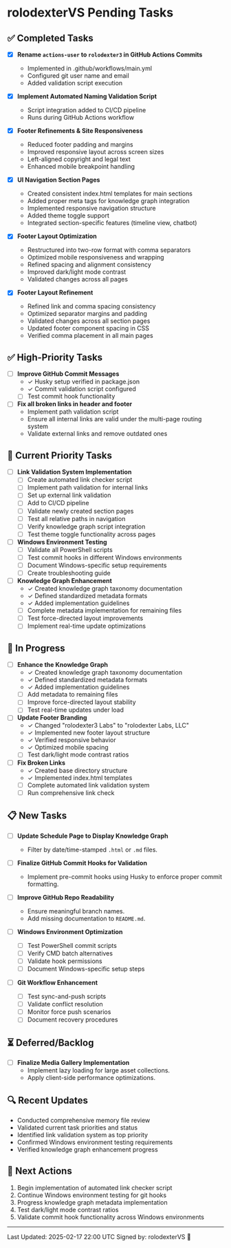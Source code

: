 # rolodexterVS Pending Tasks

## ✅ Completed Tasks

- [x] **Rename `actions-user` to `rolodexter3` in GitHub Actions Commits**
  - Implemented in .github/workflows/main.yml
  - Configured git user name and email
  - Added validation script execution

- [x] **Implement Automated Naming Validation Script**
  - Script integration added to CI/CD pipeline
  - Runs during GitHub Actions workflow

- [x] **Footer Refinements & Site Responsiveness**
  - Reduced footer padding and margins
  - Improved responsive layout across screen sizes
  - Left-aligned copyright and legal text
  - Enhanced mobile breakpoint handling

- [x] **UI Navigation Section Pages**
  - Created consistent index.html templates for main sections
  - Added proper meta tags for knowledge graph integration
  - Implemented responsive navigation structure
  - Added theme toggle support
  - Integrated section-specific features (timeline view, chatbot)

- [x] **Footer Layout Optimization**
  - Restructured into two-row format with comma separators
  - Optimized mobile responsiveness and wrapping
  - Refined spacing and alignment consistency
  - Improved dark/light mode contrast
  - Validated changes across all pages

- [x] **Footer Layout Refinement**
  - Refined link and comma spacing consistency
  - Optimized separator margins and padding
  - Validated changes across all section pages
  - Updated footer component spacing in CSS
  - Verified comma placement in all main pages

## ✅ High-Priority Tasks

- [ ] **Improve GitHub Commit Messages**
  - ✓ Husky setup verified in package.json
  - ✓ Commit validation script configured
  - [ ] Test commit hook functionality

- [ ] **Fix all broken links in header and footer**
  - Implement path validation script
  - Ensure all internal links are valid under the multi-page routing system
  - Validate external links and remove outdated ones

## 🔄 Current Priority Tasks

- [ ] **Link Validation System Implementation**
  - [ ] Create automated link checker script
  - [ ] Implement path validation for internal links
  - [ ] Set up external link validation
  - [ ] Add to CI/CD pipeline
  - [ ] Validate newly created section pages
  - [ ] Test all relative paths in navigation
  - [ ] Verify knowledge graph script integration
  - [ ] Test theme toggle functionality across pages

- [ ] **Windows Environment Testing**
  - [ ] Validate all PowerShell scripts
  - [ ] Test commit hooks in different Windows environments
  - [ ] Document Windows-specific setup requirements
  - [ ] Create troubleshooting guide

- [ ] **Knowledge Graph Enhancement**
  - ✓ Created knowledge graph taxonomy documentation
  - ✓ Defined standardized metadata formats
  - ✓ Added implementation guidelines
  - [ ] Complete metadata implementation for remaining files
  - [ ] Test force-directed layout improvements
  - [ ] Implement real-time update optimizations

## 🔄 In Progress

- [ ] **Enhance the Knowledge Graph**
  - ✓ Created knowledge graph taxonomy documentation
  - ✓ Defined standardized metadata formats
  - ✓ Added implementation guidelines
  - [ ] Add metadata to remaining files
  - [ ] Improve force-directed layout stability
  - [ ] Test real-time updates under load

- [ ] **Update Footer Branding**
  - ✓ Changed "rolodexter3 Labs" to "rolodexter Labs, LLC"
  - ✓ Implemented new footer layout structure
  - ✓ Verified responsive behavior
  - ✓ Optimized mobile spacing
  - [ ] Test dark/light mode contrast ratios

- [ ] **Fix Broken Links**
  - ✓ Created base directory structure
  - ✓ Implemented index.html templates
  - [ ] Complete automated link validation system
  - [ ] Run comprehensive link check

## 📋 New Tasks

- [ ] **Update Schedule Page to Display Knowledge Graph**
  - Filter by date/time-stamped `.html` or `.md` files.

- [ ] **Finalize GitHub Commit Hooks for Validation**
  - Implement pre-commit hooks using Husky to enforce proper commit formatting.

- [ ] **Improve GitHub Repo Readability**
  - Ensure meaningful branch names.
  - Add missing documentation to `README.md`.

- [ ] **Windows Environment Optimization**
  - [ ] Test PowerShell commit scripts
  - [ ] Verify CMD batch alternatives
  - [ ] Validate hook permissions
  - [ ] Document Windows-specific setup steps

- [ ] **Git Workflow Enhancement**
  - [ ] Test sync-and-push scripts
  - [ ] Validate conflict resolution
  - [ ] Monitor force push scenarios
  - [ ] Document recovery procedures

## ⏳ Deferred/Backlog

- [ ] **Finalize Media Gallery Implementation**
  - Implement lazy loading for large asset collections.
  - Apply client-side performance optimizations.

## 🔍 Recent Updates

- Conducted comprehensive memory file review
- Validated current task priorities and status
- Identified link validation system as top priority
- Confirmed Windows environment testing requirements
- Verified knowledge graph enhancement progress

## 📝 Next Actions

1. Begin implementation of automated link checker script
2. Continue Windows environment testing for git hooks
3. Progress knowledge graph metadata implementation
4. Test dark/light mode contrast ratios
5. Validate commit hook functionality across Windows environments

---
Last Updated: 2025-02-17 22:00 UTC
Signed by: rolodexterVS 🔧

